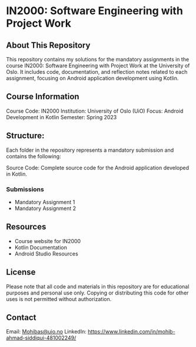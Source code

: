 # IN2000: Software Engineering with Project Work


## About This Repository
This repository contains my solutions for the mandatory assignments in the course IN2000: Software Engineering with Project Work at the University of Oslo. It includes code, documentation, and reflection notes related to each assignment, focusing on Android application development using Kotlin.


## Course Information
Course Code: IN2000
Institution: University of Oslo (UiO)
Focus: Android Development in Kotlin
Semester: Spring 2023

## Structure:
Each folder in the repository represents a mandatory submission and contains the following:

Source Code: Complete source code for the Android application developed in Kotlin.

### Submissions
- Mandatory Assignment 1
- Mandatory Assignment 2

## Resources
- Course website for IN2000
- Kotlin Documentation
- Android Studio Resources

## License
Please note that all code and materials in this repository are for educational purposes and personal use only. Copying or distributing this code for other uses is not permitted without authorization.

## Contact
Email: Mohibas@uio.no 
LinkedIn: https://www.linkedin.com/in/mohib-ahmad-siddiqui-481002249/ 

